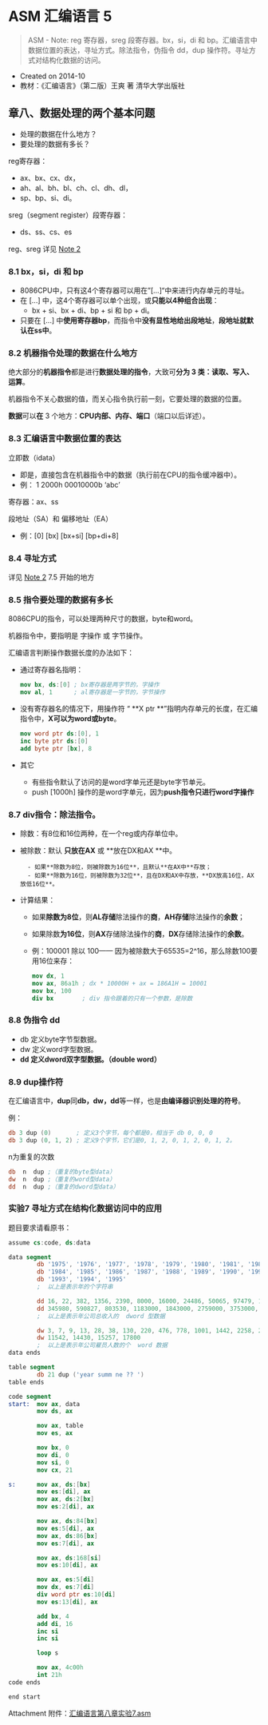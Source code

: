 # ASM 汇编语言 5

> ASM - Note&#58; reg 寄存器，sreg 段寄存器。bx，si，di 和 bp。汇编语言中数据位置的表达，寻址方式。除法指令，伪指令 dd，dup 操作符。寻址方式对结构化数据的访问。

- Created on 2014-10
- 教材：《汇编语言》（第二版）王爽 著 清华大学出版社

## 章八、数据处理的两个基本问题

- 处理的数据在什么地方？
- 要处理的数据有多长？

reg寄存器：

- ax、bx、cx、dx，
- ah、al、bh、bl、ch、cl、dh、dl，
- sp、bp、si、di。

sreg（segment register）段寄存器：

- ds、ss、cs、es

reg、sreg 详见 [Note 2](asm/asm-learning-note-2.md)

### 8.1 bx，si，di 和 bp

- 8086CPU中，只有这4个寄存器可以用在”[...]“中来进行内存单元的寻址。
- 在 [...] 中，这4个寄存器可以单个出现，或**只能以4种组合出现**：
    - bx + si、bx + di、bp + si 和 bp + di。
- 只要在 [...] 中**使用寄存器bp**，而指令中**没有显性地给出段地址**，**段地址就默认在ss中**。

### 8.2 机器指令处理的数据在什么地方

绝大部分的**机器指令**都是进行**数据处理的指令**，大致可**分为 3 类：读取、写入、运算**。

机器指令不关心数据的值，而关心指令执行前一刻，它要处理的数据的位置。

**数据**可以**在** 3 个地方：**CPU内部、内存、端口**（端口以后详述）。

### 8.3 汇编语言中数据位置的表达

立即数（idata）

- 即是，直接包含在机器指令中的数据（执行前在CPU的指令缓冲器中）。
- 例： 1     2000h     00010000b     ‘abc’

寄存器：ax、ss

段地址（SA）和 偏移地址（EA）

- 例：[0]     [bx]     [bx+si]     [bp+di+8]

### 8.4 寻址方式

详见 [Note 2](asm/asm-learning-note-4.md) 7.5 开始的地方

### 8.5 指令要处理的数据有多长

8086CPU的指令，可以处理两种尺寸的数据，byte和word。

机器指令中，要指明是 字操作 或 字节操作。

汇编语言判断操作数据长度的办法如下：

- 通过寄存器名指明：

    ```nasm
    mov bx, ds:[0] ; bx寄存器是两字节的，字操作
    mov al, 1      ; al寄存器是一字节的，字节操作
    ```

- 没有寄存器名的情况下，用操作符 “ **X ptr **”指明内存单元的长度，在汇编指令中，**X可以为word或byte**。

    ```nasm
    mov word ptr ds:[0], 1
    inc byte ptr ds:[0]
    add byte ptr [bx], 8
    ```

- 其它

    - 有些指令默认了访问的是word字单元还是byte字节单元。
    - push [1000h] 操作的是word字单元，因为**push指令只进行word字操作**

### 8.7 div指令：除法指令。

- 除数：有8位和16位两种，在一个reg或内存单位中。

- 被除数：默认 **只放在AX** 或 **放在DX和AX **中。

        - 如果**除数为8位，则被除数为16位**，且默认**在AX中**存放；
        - 如果**除数为16位，则被除数为32位**，且在DX和AX中存放，**DX放高16位，AX放低16位**。

- 计算结果：

    - 如果**除数为8位**，则**AL存储**除法操作的**商**，**AH存储**除法操作的**余数**；
    - 如果除数**为16位**，则**AX**存储除法操作的**商**，**DX**存储除法操作的**余数**。
    - 例：100001 除以 100—— 因为被除数大于65535=2^16，那么除数100要用16位来存：

        ```nasm
        mov dx, 1
        mov ax, 86a1h ; dx * 10000H + ax = 186A1H = 10001
        mov bx, 100
        div bx        ; div 指令跟着的只有一个参数，是除数
        ```

### 8.8 伪指令 dd

- db 定义byte字节型数据。
- dw 定义word字型数据。
- **dd 定义dword双字型数据。（double word）**

### 8.9 dup操作符

在汇编语言中，**dup**同**db，dw，dd**等一样，也是**由编译器识别处理的符号**。

例：

```nasm
db 3 dup (0)       ; 定义3个字节，每个都是0，相当于 db 0, 0, 0
db 3 dup (0, 1, 2) ; 定义9个字节，它们是0, 1, 2, 0, 1, 2, 0, 1, 2。
```

n为重复的次数

```nasm
db  n  dup ;（重复的byte型data）
dw  n  dup ;（重复的word型data）
dd  n  dup ;（重复的dword型data）
```

### 实验7 寻址方式在结构化数据访问中的应用

题目要求请看原书：

```nasm
assume cs:code, ds:data

data segment
        db '1975', '1976', '1977', '1978', '1979', '1980', '1981', '1982', '1983'
        db '1984', '1985', '1986', '1987', '1988', '1989', '1990', '1991', '1992'
        db '1993', '1994', '1995'
        ;  以上是表示年的个字符串

        dd 16, 22, 382, 1356, 2390, 8000, 16000, 24486, 50065, 97479, 140417, 197514
        dd 345980, 590827, 803530, 1183000, 1843000, 2759000, 3753000, 4649000, 5937000
        ;  以上是表示年公司总收入的  dword 型数据

        dw 3, 7, 9, 13, 28, 38, 130, 220, 476, 778, 1001, 1442, 2258, 2793, 4037, 5635, 8226
        dw 11542, 14430, 15257, 17800
        ;  以上是表示年公司雇员人数的个  word 数据
data ends

table segment
        db 21 dup ('year summ ne ?? ')
table ends

code segment
start:  mov ax, data
        mov ds, ax

        mov ax, table
        mov es, ax

        mov bx, 0
        mov di, 0
        mov si, 0
        mov cx, 21

s:      mov ax, ds:[bx]
        mov es:[di], ax
        mov ax, ds:2[bx]
        mov es:2[di], ax

        mov ax, ds:84[bx]
        mov es:5[di], ax
        mov ax, ds:86[bx]
        mov es:7[di], ax

        mov ax, ds:168[si]
        mov es:10[di], ax

        mov ax, es:5[di]
        mov dx, es:7[di]
        div word ptr es:10[di]
        mov es:13[di], ax

        add bx, 4
        add di, 16
        inc si
        inc si

        loop s

        mov ax, 4c00h
        int 21h
code ends

end start
```

Attachment 附件：[汇编语言第八章实验7.asm](http://7vzp67.com1.z0.glb.clouddn.com/Assembly%20Language%20-%20Note%205/%E6%B1%87%E7%BC%96%E8%AF%AD%E8%A8%80%E7%AC%AC%E5%85%AB%E7%AB%A0%E5%AE%9E%E9%AA%8C7.asm)
